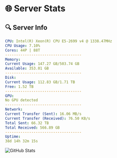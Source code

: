 # 🌐 Server Stats
## 🔍 Server Info
```yaml
CPU: Intel(R) Xeon(R) CPU E5-2699 v4 @ 1338.47MHz
CPU Usage: 7.10%
Cores: 44P | 88T
-----------------------------------
Memory:
Current Usage: 147.27 GB/503.74 GB
Available: 353.01 GB
-----------------------------------
Disk:
Current Usage: 112.83 GB/1.71 TB
Free: 1.52 TB
-----------------------------------
GPU:
No GPU detected
-----------------------------------
Network:
Current Transfer (Sent): 16.06 MB/s
Current Transfer (Received): 76.50 KB/s
Total Sent: 66.32 TB
Total Received: 566.89 GB
-----------------------------------
Uptime:
38d 14h 32m 15s
```
![GitHub Stats](https://img.shields.io/badge/Updated-2025-04-15_11:55:04-blue)